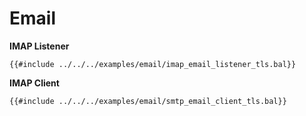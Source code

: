 # Email

**IMAP Listener**

```ballerina
{{#include ../../../examples/email/imap_email_listener_tls.bal}}
```

**IMAP Client**

```ballerina
{{#include ../../../examples/email/smtp_email_client_tls.bal}}
```
